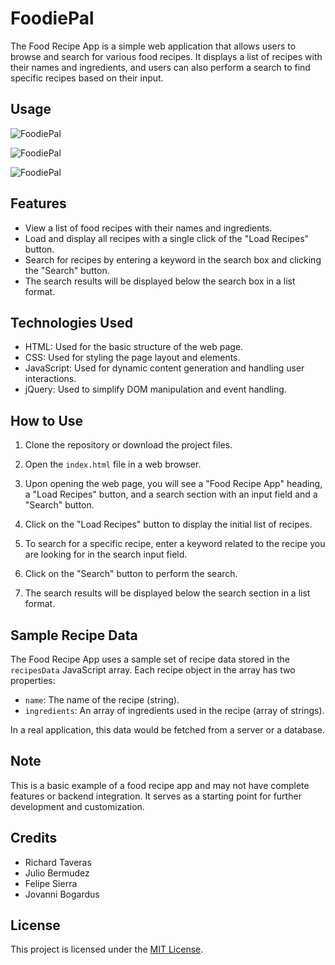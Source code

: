 # FoodiePal

The Food Recipe App is a simple web application that allows users to browse and search for various food recipes. It displays a list of recipes with their names and ingredients, and users can also perform a search to find specific recipes based on their input.

## Usage

![FoodiePal](./assets/image/juliobermudez.github.io_FoodiePal_.png)

![FoodiePal](./assets/image/juliobermudez.github.io_FoodiePal_%20(1).png)

![FoodiePal](./assets/image/juliobermudez.github.io_FoodiePal_%20(2).png)

## Features

- View a list of food recipes with their names and ingredients.
- Load and display all recipes with a single click of the "Load Recipes" button.
- Search for recipes by entering a keyword in the search box and clicking the "Search" button.
- The search results will be displayed below the search box in a list format.

## Technologies Used

- HTML: Used for the basic structure of the web page.
- CSS: Used for styling the page layout and elements.
- JavaScript: Used for dynamic content generation and handling user interactions.
- jQuery: Used to simplify DOM manipulation and event handling.

## How to Use

1. Clone the repository or download the project files.

2. Open the `index.html` file in a web browser.

3. Upon opening the web page, you will see a "Food Recipe App" heading, a "Load Recipes" button, and a search section with an input field and a "Search" button.

4. Click on the "Load Recipes" button to display the initial list of recipes.

5. To search for a specific recipe, enter a keyword related to the recipe you are looking for in the search input field.

6. Click on the "Search" button to perform the search.

7. The search results will be displayed below the search section in a list format.

## Sample Recipe Data

The Food Recipe App uses a sample set of recipe data stored in the `recipesData` JavaScript array. Each recipe object in the array has two properties:

- `name`: The name of the recipe (string).
- `ingredients`: An array of ingredients used in the recipe (array of strings).

In a real application, this data would be fetched from a server or a database.

## Note

This is a basic example of a food recipe app and may not have complete features or backend integration. It serves as a starting point for further development and customization.

## Credits
- Richard Taveras
- Julio Bermudez
- Felipe Sierra
- Jovanni Bogardus

## License

This project is licensed under the [MIT License](LICENSE).

